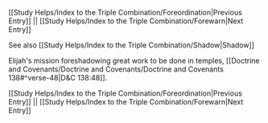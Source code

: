 [[Study Helps/Index to the Triple Combination/Foreordination|Previous Entry]]  ||  [[Study Helps/Index to the Triple Combination/Forewarn|Next Entry]]

 See also [[Study Helps/Index to the Triple Combination/Shadow|Shadow]]

 Elijah's mission foreshadowing great work to be done in temples, [[Doctrine and Covenants/Doctrine and Covenants/Doctrine and Covenants 138#^verse-48|D&C 138:48]].

[[Study Helps/Index to the Triple Combination/Foreordination|Previous Entry]]  ||  [[Study Helps/Index to the Triple Combination/Forewarn|Next Entry]]